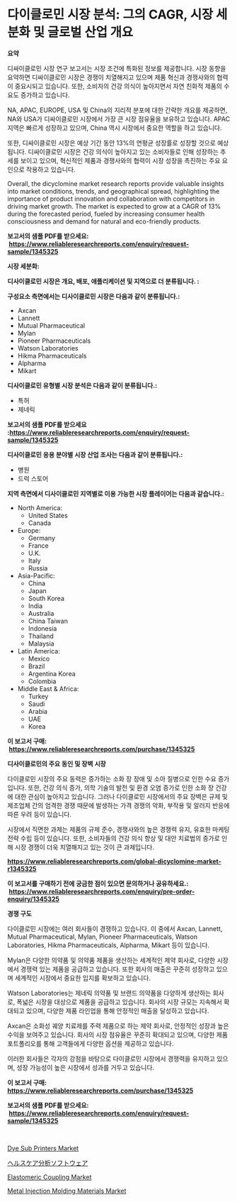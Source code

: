 <p><h1>다이클로민 시장 분석: 그의 CAGR, 시장 세분화 및 글로벌 산업 개요</h1></p><p><strong>요약</strong></p>
<p><p>디싸이클로민 시장 연구 보고서는 시장 조건에 특화된 정보를 제공합니다. 시장 동향을 요약하면 디싸이클로민 시장은 경쟁이 치열해지고 있으며 제품 혁신과 경쟁사와의 협력이 중요시되고 있습니다. 또한, 소비자의 건강 의식이 높아지면서 자연 친화적 제품의 수요도 증가하고 있습니다.</p><p>NA, APAC, EUROPE, USA 및 China의 지리적 분포에 대한 간략한 개요를 제공하면, NA와 USA가 디싸이클로민 시장에서 가장 큰 시장 점유율을 보유하고 있습니다. APAC 지역은 빠르게 성장하고 있으며, China 역시 시장에서 중요한 역할을 하고 있습니다.</p><p>또한, 디싸이클로민 시장은 예상 기간 동안 13%의 연평균 성장률로 성장할 것으로 예상됩니다. 디싸이클로민 시장은 건강 의식이 높아지고 있는 소비자들로 인해 성장하는 추세를 보이고 있으며, 혁신적인 제품과 경쟁사와의 협력이 시장 성장을 촉진하는 주요 요인으로 작용하고 있습니다.</p><p>Overall, the dicyclomine market research reports provide valuable insights into market conditions, trends, and geographical spread, highlighting the importance of product innovation and collaboration with competitors in driving market growth. The market is expected to grow at a CAGR of 13% during the forecasted period, fueled by increasing consumer health consciousness and demand for natural and eco-friendly products.</p></p>
<p><strong>보고서의 샘플 PDF를 받으세요: &nbsp;<a href="https://www.reliableresearchreports.com/enquiry/request-sample/1345325">https://www.reliableresearchreports.com/enquiry/request-sample/1345325</a></strong></p>
<p><strong>시장 세분화:</strong></p>
<p><strong> 디사이클로민 시장은 개요, 배포, 애플리케이션 및 지역으로 더 분류됩니다. :</strong></p>
<p><strong>구성요소 측면에서는 디사이클로민 시장은 다음과 같이 분류됩니다.:</strong></p>
<p><ul><li>Axcan</li><li>Lannett</li><li>Mutual Pharmaceutical</li><li>Mylan</li><li>Pioneer Pharmaceuticals</li><li>Watson Laboratories</li><li>Hikma Pharmaceuticals</li><li>Alpharma</li><li>Mikart</li></ul></p>
<p><strong> 디사이클로민 유형별 시장 분석은 다음과 같이 분류됩니다.:</strong></p>
<p><ul><li>특허</li><li>제네릭</li></ul></p>
<p><strong>보고서의 샘플 PDF를 받으세요 :<a href="https://www.reliableresearchreports.com/enquiry/request-sample/1345325">https://www.reliableresearchreports.com/enquiry/request-sample/1345325</a></strong></p>
<p><strong> 디사이클로민 응용 분야별 시장 산업 조사는 다음과 같이 분류됩니다.:</strong></p>
<p><ul><li>병원</li><li>드럭 스토어</li></ul></p>
<p><strong>지역 측면에서 디사이클로민 지역별로 이용 가능한 시장 플레이어는 다음과 같습니다.:</strong></p>
<p><ul>
    <li>
        North America:
        <ul>
            <li>United States</li>
            <li>Canada</li>
        </ul>
    </li>
    <li>
        Europe:
        <ul>
            <li>Germany</li>
            <li>France</li>
            <li>U.K.</li>
            <li>Italy</li>
            <li>Russia</li>
        </ul>
    </li>
    <li>
        Asia-Pacific:
        <ul>
            <li>China</li>
            <li>Japan</li>
            <li>South Korea</li>
            <li>India</li>
            <li>Australia</li>
            <li>China Taiwan</li>
            <li>Indonesia</li>
            <li>Thailand</li>
            <li>Malaysia</li>
        </ul>
    </li>
    <li>
        Latin America:
        <ul>
            <li>Mexico</li>
            <li>Brazil</li>
            <li>Argentina Korea</li>
            <li>Colombia</li>
        </ul>
    </li>
    <li>
        Middle East & Africa:
        <ul>
            <li>Turkey</li>
            <li>Saudi</li>
            <li>Arabia</li>
            <li>UAE</li>
            <li>Korea</li>
        </ul>
    </li>
    </ul></p>
<p><strong>이 보고서 구매: &nbsp;<a href="https://www.reliableresearchreports.com/purchase/1345325">https://www.reliableresearchreports.com/purchase/1345325</a></strong></p>
<p><strong>디사이클로민의 주요 동인 및 장벽 시장</strong></p>
<p><p>다이클로민 시장의 주요 동력은 증가하는 소화 장 장애 및 소아 질병으로 인한 수요 증가입니다. 또한, 건강 의식 증가, 의학 기술의 발전 및 환경 오염 증가로 인한 소화 장 건강에 대한 관심이 높아지고 있습니다. 그러나 다이클로민 시장에서의 주요 장벽은 규제 및 제조업체 간의 엄격한 경쟁 때문에 발생하는 가격 경쟁의 악화, 부작용 및 알러지 반응에 따른 우려 등이 있습니다.</p><p>시장에서 직면한 과제는 제품의 규제 준수, 경쟁사와의 높은 경쟁력 유지, 유효한 마케팅 전략 수립 등이 있습니다. 또한, 소비자들의 건강 의식 향상 및 대안 치료법의 증가로 인해 시장 경쟁이 더욱 치열해지고 있는 것이 큰 과제입니다.</p></p>
<p><strong><a href="https://www.reliableresearchreports.com/global-dicyclomine-market-r1345325">https://www.reliableresearchreports.com/global-dicyclomine-market-r1345325</a></strong></p>
<p><strong>이 보고서를 구매하기 전에 궁금한 점이 있으면 문의하거나 공유하세요.: &nbsp;<a href="https://www.reliableresearchreports.com/enquiry/pre-order-enquiry/1345325">https://www.reliableresearchreports.com/enquiry/pre-order-enquiry/1345325</a></strong></p>
<p><strong>경쟁 구도</strong></p>
<p><p>다이클로민 시장에는 여러 회사들이 경쟁하고 있습니다. 이 중에서 Axcan, Lannett, Mutual Pharmaceutical, Mylan, Pioneer Pharmaceuticals, Watson Laboratories, Hikma Pharmaceuticals, Alpharma, Mikart 등이 있습니다.</p><p>Mylan은 다양한 의약품 및 의약품 제품을 생산하는 세계적인 제약 회사로, 다양한 시장에서 경쟁력 있는 제품을 공급하고 있습니다. 또한 회사의 매출은 꾸준히 성장하고 있으며 세계적인 시장에서 중요한 입지를 확보하고 있습니다.</p><p>Watson Laboratories는 제네릭 의약품 및 브랜드 의약품을 다양하게 생산하는 회사로, 폭넓은 시장을 대상으로 제품을 공급하고 있습니다. 회사의 시장 규모는 지속해서 확대되고 있으며, 다양한 제품 라인업을 통해 안정적인 매출을 달성하고 있습니다.</p><p>Axcan은 소화성 궤양 치료제를 주력 제품으로 하는 제약 회사로, 안정적인 성장과 높은 수익을 보여주고 있습니다. 회사의 시장 점유율은 꾸준히 확대되고 있으며, 다양한 제품 포트폴리오를 통해 고객들에게 다양한 옵션을 제공하고 있습니다.</p><p>이러한 회사들은 각자의 강점을 바탕으로 다이클로민 시장에서 경쟁력을 유지하고 있으며, 성장 가능성이 높은 시장에서 성과를 거두고 있습니다.</p></p>
<p><strong>이 보고서 구매: &nbsp; <a href="https://www.reliableresearchreports.com/purchase/1345325">https://www.reliableresearchreports.com/purchase/1345325</a></strong></p>
<p><strong>보고서의 샘플 PDF를 받으세요: &nbsp;<a href="https://www.reliableresearchreports.com/enquiry/request-sample/1345325">https://www.reliableresearchreports.com/enquiry/request-sample/1345325</a></strong><strong></strong></p>
<p>&nbsp;</p>
<p><p><a href="https://github.com/moyahfrancoestellec51j635wcx/Market-Research-Report-List-2/blob/main/dye-sub-printers-market.md">Dye Sub Printers Market</a></p><p><a href="https://github.com/lily-u-genius/Market-Research-Report-List-1/blob/main/289551122006.md">ヘルスケア分析ソフトウェア</a></p><p><a href="https://www.linkedin.com/pulse/elastomeric-coupling-market-research-report-reveals-latest-b6qae?trackingId=tN5ncNGQSMyq0c8r56oLqw%3D%3D">Elastomeric Coupling Market</a></p><p><a href="https://www.linkedin.com/pulse/metal-injection-molding-materials-market-provides-detailed-segmentation-cudze?trackingId=7EI5RdHZ%2FIS6P8pAD0AFsw%3D%3D">Metal Injection Molding Materials Market</a></p></p>